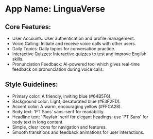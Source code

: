 # **App Name**: LinguaVerse

## Core Features:

- User Accounts: User authentication and profile management.
- Voice Calling: Initiate and receive voice calls with other users.
- Daily Topics: Daily topics for conversation practice.
- Interactive Quizzes: Interactive quizzes to test and improve English skills.
- Pronunciation Feedback: AI-powered tool which gives real-time feedback on pronunciation during voice calls.

## Style Guidelines:

- Primary color: A friendly, inviting blue (#64B5F6).
- Background color: Light, desaturated blue (#E3F2FD).
- Accent color: A warm, encouraging yellow (#FFCA28).
- Body text: 'PT Sans' sans-serif for readability.
- Headline text: 'Playfair' serif for elegant headings; use 'PT Sans' for body text in long content.
- Simple, clear icons for navigation and features.
- Smooth transitions and feedback animations for user interactions.